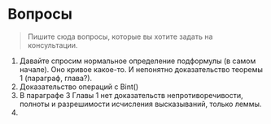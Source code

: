 # Вопросы

> Пишите сюда вопросы, которые вы хотите задать на консультации.

1. Давайте спросим нормальное определение подформулы (в самом начале). Оно кривое какое-то. И непонятно доказательство теоремы 1 (параграф, глава?).
2. Доказательство операций с Bint()
3. В параграфе 3 Главы 1 нет доказательств непротиворечивости, полноты и разрешимости исчисления высказываний, только леммы.
4. 